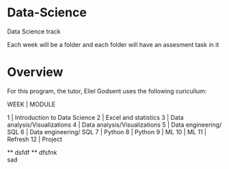 # Data-Science
Data Science track

Each week will be a folder and each folder will have an assesment task in it

# Overview
For this program, the tutor, Eliel Godsent uses the following curicullum:

WEEK  | MODULE

1     | Introduction to Data Science
2     | Excel and statistics
3     | Data analysis/Visualizations
4     | Data analysis/Visualizations
5     | Data engineering/ SQL
6     | Data engineering/ SQL
7     | Python
8     | Python
9     | ML
10    | ML
11    | Refresh
12    | Project

** dsfdf **
dfsfnk<br>sad
